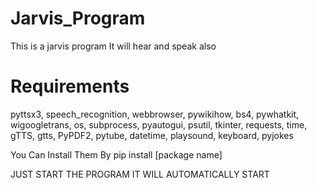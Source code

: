 # Jarvis_Program

This is a jarvis program
It will hear and speak also

# Requirements

pyttsx3,
speech_recognition,
webbrowser,
pywikihow,
bs4,
pywhatkit,
wigoogletrans,
os,
subprocess,
pyautogui,
psutil,
tkinter,
requests,
time,
gTTS,
gtts,
PyPDF2,
pytube,
datetime,
playsound,
keyboard,
pyjokes

You Can Install Them By pip install [package name]

JUST START THE PROGRAM IT WILL AUTOMATICALLY START  



